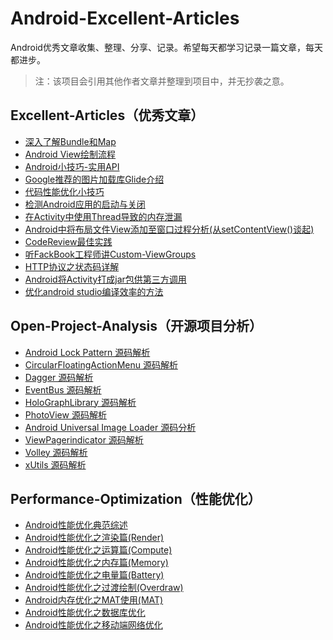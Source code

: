 # Android-Excellent-Articles
Android优秀文章收集、整理、分享、记录。希望每天都学习记录一篇文章，每天都进步。
> 注：该项目会引用其他作者文章并整理到项目中，并无抄袭之意。

## Excellent-Articles（优秀文章） ##
* [深入了解Bundle和Map](Android-Excellent-Articles/%E6%B7%B1%E5%85%A5%E4%BA%86%E8%A7%A3Bundle%E5%92%8CMap.md "深入了解Bundle和Map")
* [Android View绘制流程](Android-Excellent-Articles/Android%20View绘制流程.md "Android View绘制流程")
* [Android小技巧-实用API](Android-Excellent-Articles/Android小技巧-实用API.md "Android小技巧-实用API")
* [Google推荐的图片加载库Glide介绍](Android-Excellent-Articles/Google推荐的图片加载库Glide介绍.md "Google推荐的图片加载库Glide介绍")
* [代码性能优化小技巧](Android-Excellent-Articles/代码性能优化小技巧.md "代码性能优化小技巧")
* [检测Android应用的启动与关闭](Android-Excellent-Articles/检测Android应用的启动与关闭.md "检测Android应用的启动与关闭")
* [在Activity中使用Thread导致的内存泄漏](Android-Excellent-Articles/在Activity中使用Thread导致的内存泄漏.md "在Activity中使用Thread导致的内存泄漏")
* [Android中将布局文件View添加至窗口过程分析(从setContentView()谈起)](Android-Excellent-Articles/Android中将布局文件View添加至窗口过程分析(从setContentView()谈起).md "Android中将布局文件View添加至窗口过程分析(从setContentView()谈起)")
* [CodeReview最佳实践](Android-Excellent-Articles/CodeReview最佳实践.md "Code Review最佳实践")
* [听FackBook工程师讲Custom-ViewGroups](Android-Excellent-Articles/听FackBook工程师讲Custom-ViewGroups.md "听FackBook工程师讲Custom-ViewGroups")
* [HTTP协议之状态码详解](Android-Excellent-Articles/HTTP协议之状态码详解.md "HTTP协议之状态码详解.md")
* [Android将Activity打成jar包供第三方调用](Android-Excellent-Articles/Android%20将Activity打成jar包供第三方调用.md "Android 将Activity打成jar包供第三方调用.md")
* [优化android studio编译效率的方法](Android-Excellent-Articles/优化android%20studio编译效率的方法.md "优化android studio编译效率的方法.md")

## Open-Project-Analysis（开源项目分析） ##
* [Android Lock Pattern 源码解析](Android-Open-Project-Analysis/android-lockpattern "Android Lock Pattern 源码解析")
* [CircularFloatingActionMenu 源码解析](Android-Open-Project-Analysis/circular-floating-action-menu "CircularFloatingActionMenu 源码解析")
* [Dagger 源码解析](Android-Open-Project-Analysis/dagger "Dagger 源码解析")
* [EventBus 源码解析](Android-Open-Project-Analysis/event-bus "EventBus 源码解析")
* [HoloGraphLibrary 源码解析](Android-Open-Project-Analysis/holographlibrary "HoloGraphLibrary 源码解析")
* [PhotoView 源码解析](Android-Open-Project-Analysis/photoview "PhotoView 源码解析")
* [Android Universal Image Loader 源码分析](Android-Open-Project-Analysis/universal-image-loader "Android Universal Image Loader 源码分析")
* [ViewPagerindicator 源码解析](Android-Open-Project-Analysis/view-pager-indicator "Dagger ViewPagerindicator 源码解析")
* [Volley 源码解析](Android-Open-Project-Analysis/volley "Dagger Volley 源码解析")
* [xUtils 源码解析](Android-Open-Project-Analysis/xutils "xUtils 源码解析")

## Performance-Optimization（性能优化） ##
* [Android性能优化典范综述](Android-Performance-Patterns-Analysis/android-performance-patterns "Android性能优化典范综述")
* [Android性能优化之渲染篇(Render)](Android-Performance-Patterns-Analysis/android-performance-render "Android性能优化之渲染篇")
* [Android性能优化之运算篇(Compute)](Android-Performance-Patterns-Analysis/android-performance-compute "Android性能优化之运算篇")
* [Android性能优化之内存篇(Memory)](Android-Performance-Patterns-Analysis/android-performance-memory "Android性能优化之内存篇")
* [Android性能优化之电量篇(Battery)](Android-Performance-Patterns-Analysis/android-performance-battery "Android性能优化之电量篇")
* [Android性能优化之过渡绘制(Overdraw)](Android-Performance-Patterns-Analysis/android-performance-optimization-overdraw "Android性能优化之过渡绘制") </br>
* [Android内存优化之MAT使用(MAT)](Android-Performance-Patterns-Analysis/android-performance-memory-usage-of-MAT "Android内存优化之MAT使用")  </br>
* [Android性能优化之数据库优化](Android-Performance-Patterns-Analysis/android-performance-database "Android性能优化之数据库优化")
* [Android性能优化之移动端网络优化](Android-Performance-Patterns-Analysis/android-performance-network "Android性能优化之移动端网络优化")
